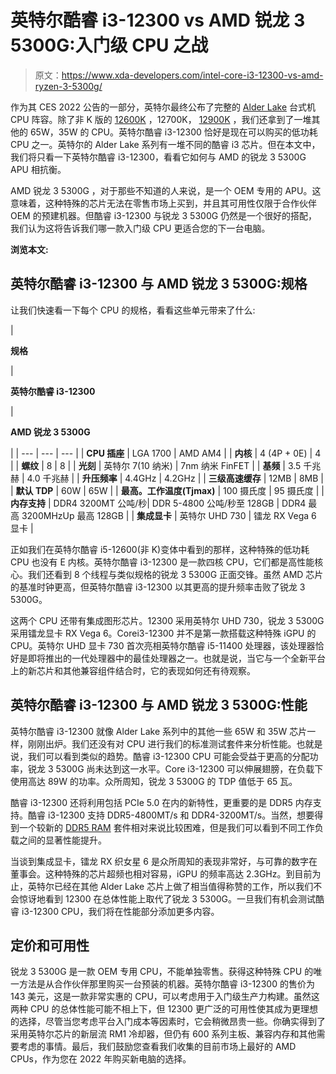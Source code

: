 # 英特尔酷睿 i3-12300 vs AMD 锐龙 3 5300G:入门级 CPU 之战

> 原文：<https://www.xda-developers.com/intel-core-i3-12300-vs-amd-ryzen-3-5300g/>

作为其 CES 2022 公告的一部分，英特尔最终公布了完整的 [Alder Lake](https://www.xda-developers.com/intel-alder-lake-review/) 台式机 CPU 阵容。除了非 K 版的 [12600K](https://www.xda-developers.com/amd-ryzen-5-5600x-vs-intel-core-i5-12600k/) ，12700K， [12900K](https://www.xda-developers.com/intel-core-i9-12900k-vs-amd-ryzen-5950x/) ，我们还拿到了一堆其他的 65W，35W 的 CPU。英特尔酷睿 i3-12300 恰好是现在可以购买的低功耗 CPU 之一。英特尔的 Alder Lake 系列有一堆不同的酷睿 i3 芯片。但在本文中，我们将只看一下英特尔酷睿 i3-12300，看看它如何与 AMD 的锐龙 3 5300G APU 相抗衡。

AMD 锐龙 3 5300G ，对于那些不知道的人来说，是一个 OEM 专用的 APU。这意味着，这种特殊的芯片无法在零售市场上买到，并且其可用性仅限于合作伙伴 OEM 的预建机器。但酷睿 i3-12300 与锐龙 3 5300G 仍然是一个很好的搭配，我们认为这将告诉我们哪一款入门级 CPU 更适合您的下一台电脑。

**浏览本文:**

## 英特尔酷睿 i3-12300 与 AMD 锐龙 3 5300G:规格

让我们快速看一下每个 CPU 的规格，看看这些单元带来了什么:

| 

**规格**

 | 

**英特尔酷睿 i3-12300**

 | 

**AMD 锐龙 3 5300G**

 |
| --- | --- | --- |
| **CPU 插座** | LGA 1700 | AMD AM4 |
| **内核** | 4 (4P + 0E) | 4 |
| **螺纹** | 8 | 8 |
| **光刻** | 英特尔 7(10 纳米) | 7nm 纳米 FinFET |
| **基频** | 3.5 千兆赫 | 4.0 千兆赫 |
| **升压频率** | 4.4GHz | 4.2GHz |
| **三级高速缓存** | 12MB | 8MB |
| **默认 TDP** | 60W | 65W |
| **最高。工作温度(Tjmax)** | 100 摄氏度 | 95 摄氏度 |
| **内存支持** | DDR4 3200MT 公吨/秒&#124; DDR 5-4800 公吨/秒至 128GB | DDR4 最高 3200MHzUp 最高 128GB |
| **集成显卡** | 英特尔 UHD 730 | 镭龙 RX Vega 6 显卡 |

正如我们在英特尔酷睿 i5-12600(非 K)变体中看到的那样，这种特殊的低功耗 CPU 也没有 E 内核。英特尔酷睿 i3-12300 是一款四核 CPU，它们都是高性能核心。我们还看到 8 个线程与类似规格的锐龙 3 5300G 正面交锋。虽然 AMD 芯片的基准时钟更高，但英特尔酷睿 i3-12300 以其更高的提升频率击败了锐龙 3 5300G。

这两个 CPU 还带有集成图形芯片。12300 采用英特尔 UHD 730，锐龙 3 5300G 采用镭龙显卡 RX Vega 6。Corei3-12300 并不是第一款搭载这种特殊 iGPU 的 CPU。英特尔 UHD 显卡 730 首次亮相英特尔酷睿 i5-11400 处理器，该处理器恰好是即将推出的一代处理器中的最佳处理器之一。也就是说，当它与一个全新平台上的新芯片和其他兼容组件结合时，它的表现如何还有待观察。

## 英特尔酷睿 i3-12300 与 AMD 锐龙 3 5300G:性能

英特尔酷睿 i3-12300 就像 Alder Lake 系列中的其他一些 65W 和 35W 芯片一样，刚刚出炉。我们还没有对 CPU 进行我们的标准测试套件来分析性能。也就是说，我们可以看到类似的趋势。酷睿 i3-12300 CPU 可能会受益于更高的分配功率，锐龙 3 5300G 尚未达到这一水平。Core i3-12300 可以伸展翅膀，在负载下使用高达 89W 的功率。众所周知，锐龙 3 5300G 的 TDP 值低于 65 瓦。

酷睿 i3-12300 还将利用包括 PCIe 5.0 在内的新特性，更重要的是 DDR5 内存支持。酷睿 i3-12300 支持 DDR5-4800MT/s 和 DDR4-3200MT/s。当然，想要得到一个较新的 [DDR5 RAM](https://www.xda-developers.com/best-ddr5-ram/) 套件相对来说比较困难，但是我们可以看到不同工作负载之间的显著性能提升。

当谈到集成显卡，镭龙 RX 织女星 6 是众所周知的表现非常好，与可靠的数字在董事会。这种特殊的芯片超频也相对容易，iGPU 的频率高达 2.3GHz。到目前为止，英特尔已经在其他 Alder Lake 芯片上做了相当值得称赞的工作，所以我们不会惊讶地看到 12300 在总体性能上取代了锐龙 3 5300G。一旦我们有机会测试酷睿 i3-12300 CPU，我们将在性能部分添加更多内容。

## 定价和可用性

锐龙 3 5300G 是一款 OEM 专用 CPU，不能单独零售。获得这种特殊 CPU 的唯一方法是从合作伙伴那里购买一台预装的机器。英特尔酷睿 i3-12300 的售价为 143 美元，这是一款非常实惠的 CPU，可以考虑用于入门级生产力构建。虽然这两种 CPU 的总体性能可能不相上下，但 12300 更广泛的可用性使其成为更理想的选择，尽管当您考虑平台入门成本等因素时，它会稍微昂贵一些。你确实得到了采用英特尔芯片的新层流 RM1 冷却器，但仍有 600 系列主板、兼容内存和其他需要考虑的事情。最后，我们鼓励您查看我们收集的目前市场上最好的 AMD CPUs，作为您在 2022 年购买新电脑的选择。